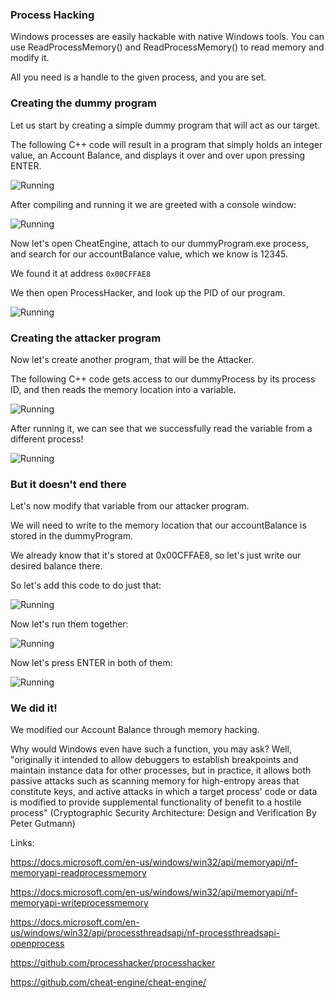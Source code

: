 ### Process Hacking

Windows processes are easily hackable with native Windows tools. You can use ReadProcessMemory() and ReadProcessMemory() to read memory and modify it. 

All you need is a handle to the given process, and you are set.

### Creating the dummy program

Let us start by creating a simple dummy program that will act as our target. 

The following C++ code will result in a program that simply holds an integer value, an Account Balance, and displays it over and over upon pressing ENTER.

![Running](https://i.imgur.com/r2Ebyw6.png)

After compiling and running it we are greeted with a console window:

![Running](https://i.imgur.com/18Q3FRP.png)

Now let's open CheatEngine, attach to our dummyProgram.exe process, and search for our accountBalance value, which we know is 12345.

We found it at address ```0x00CFFAE8```

We then open ProcessHacker, and look up the PID of our program.

![Running](https://i.imgur.com/JMxteXj.png)

### Creating the attacker program

Now let's create another program, that will be the Attacker. 

The following C++ code gets access to our dummyProcess by its process ID, and then reads the memory location into a variable.


![Running](https://i.imgur.com/7Sgcgko.png)

After running it, we can see that we successfully read the variable from a different process!

![Running](https://i.imgur.com/zVgAWhQ.png)

### But it doesn't end there

Let's now modify that variable from our attacker program.

We will need to write to the memory location that our accountBalance is stored in the dummyProgram.

We already know that it's stored at 0x00CFFAE8, so let's just write our desired balance there.

So let's add this code to do just that:

![Running](https://i.imgur.com/G89jCLq.png)

Now let's run them together:

![Running](https://i.imgur.com/c13N4WF.png)

Now let's press ENTER in both of them:

![Running](https://i.imgur.com/lmPavSx.png)

### We did it!

We modified our Account Balance through memory hacking. 

Why would Windows even have such a function, you may ask? Well, "originally it intended to allow debuggers to establish breakpoints and maintain instance data for other processes, but in practice, it allows both passive attacks such as scanning memory for high-entropy areas that constitute keys, and active attacks in which a target process' code or data is modified to provide supplemental functionality of benefit to a hostile process" (Cryptographic Security Architecture: Design and Verification
By Peter Gutmann)

Links:

https://docs.microsoft.com/en-us/windows/win32/api/memoryapi/nf-memoryapi-readprocessmemory

https://docs.microsoft.com/en-us/windows/win32/api/memoryapi/nf-memoryapi-writeprocessmemory

https://docs.microsoft.com/en-us/windows/win32/api/processthreadsapi/nf-processthreadsapi-openprocess

https://github.com/processhacker/processhacker

https://github.com/cheat-engine/cheat-engine/


